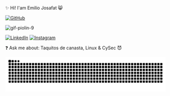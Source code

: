   ✨ Hi! I'am Emilio Josafat 😸 <br>
  
[![GitHub](https://img.shields.io/badge/github-%23121011.svg?style=for-the-badge&logo=github&logoColor=white)](https://github.com/Adoptsomekids)

![gif-piolin-9](https://user-images.githubusercontent.com/83385717/236990386-5b1a2c21-46b3-419f-8e93-7038df142af2.gif)

[![LinkedIn](https://img.shields.io/badge/linkedin-%230077B5.svg?style=for-the-badge&logo=linkedin&logoColor=white)](https://www.linkedin.com/in/emilio-josafat-giacomo-quintero-3b5959243/)
[![Instagram](https://img.shields.io/badge/Instagram-%23E4405F.svg?style=for-the-badge&logo=Instagram&logoColor=white)](https://www.instagram.com/adoptsomekids/?utm_source=qr&igshid=ZDc4ODBmNjlmNQ%3D%3D)



  ❓ Ask me about: Taquitos de canasta, Linux & CySec 😈 <br> 


![Snake animation](https://github.com/andrekolodochka/andrekolodochka/blob/output/github-contribution-grid-snake.svg)



<!--
**Adoptsomekids/Adoptsomekids** is a ✨ _special_ ✨ repository because its `README.md` (this file) appears on your GitHub profile.

Here are some ideas to get you started:

- 🔭 I’m currently working on ...
- 🌱 I’m currently learning ...
- 👯 I’m looking to collaborate on ...
- 🤔 I’m looking for help with ...
- 💬 Ask me about ...
- 📫 How to reach me: ...
- 😄 Pronouns: ...
- ⚡ Fun fact: ...
-->

